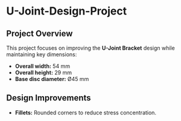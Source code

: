 # U-Joint-Design-Project

## Project Overview
This project focuses on improving the **U-Joint Bracket** design while maintaining key dimensions:
- **Overall width:** 54 mm
- **Overall height:** 29 mm
- **Base disc diameter:** Ø45 mm

## Design Improvements
- **Fillets:** Rounded corners to reduce stress concentration.
